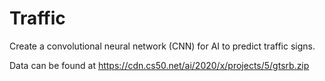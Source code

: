 # Traffic

Create a convolutional neural network (CNN) for AI to predict traffic signs. 

Data can be found at https://cdn.cs50.net/ai/2020/x/projects/5/gtsrb.zip

